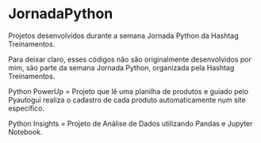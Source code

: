 # JornadaPython
Projetos desenvolvidos durante a semana Jornada Python da Hashtag Treinamentos.

Para deixar claro, esses códigos não são originalmente desenvolvidos por mim, são parte da semana Jornada Python, organizada pela Hashtag Treinamentos.

Python PowerUp = Projeto que lê uma planilha de produtos e guiado pelo Pyautogui realiza o cadastro de cada produto automaticamente num site específico.

Python Insights = Projeto de Análise de Dados utilizando Pandas e Jupyter Notebook.
